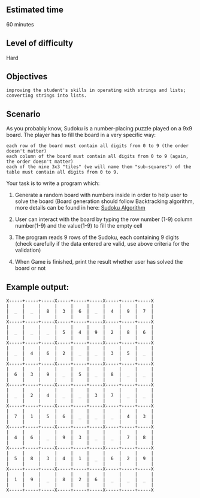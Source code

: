 
## Estimated time
60 minutes

## Level of difficulty
Hard

## Objectives

    improving the student's skills in operating with strings and lists;
    converting strings into lists.

## Scenario

As you probably know, Sudoku is a number-placing puzzle played on a 9x9 board. The player has to fill the board in a very specific way:

    each row of the board must contain all digits from 0 to 9 (the order doesn't matter)
    each column of the board must contain all digits from 0 to 9 (again, the order doesn't matter)
    each of the nine 3x3 "tiles" (we will name them "sub-squares") of the table must contain all digits from 0 to 9.

Your task is to write a program which:

1. Generate a random board with numbers inside in order to help user to solve the board
(Board generation should follow Backtracking algorithm, more details can be found in here:
[Sudoku Algorithm](https://www.101computing.net/sudoku-generator-algorithm/)

2. User can interact with the board by typing the row number (1-9) column number(1-9) and the value(1-9) to fill the empty cell
3. The program reads 9 rows of the Sudoku, each containing 9 digits 
    (check carefully if the data entered are valid, use above criteria for the validation)
4. When Game is finished, print the result whether user has solved the board or not

## Example output:

```
X-----+-----+-----X-----+-----+-----X-----+-----+-----X
|     |     |     |     |     |     |     |     |     |
|  _  |  _  |  8  |  3  |  6  |  _  |  4  |  9  |  7  |
|     |     |     |     |     |     |     |     |     |
X-----+-----+-----X-----+-----+-----X-----+-----+-----X
|     |     |     |     |     |     |     |     |     |
|  _  |  _  |  _  |  5  |  4  |  9  |  2  |  8  |  6  |
|     |     |     |     |     |     |     |     |     |
X-----+-----+-----X-----+-----+-----X-----+-----+-----X
|     |     |     |     |     |     |     |     |     |
|  _  |  4  |  6  |  2  |  _  |  _  |  3  |  5  |  _  |
|     |     |     |     |     |     |     |     |     |
X-----+-----+-----X-----+-----+-----X-----+-----+-----X
|     |     |     |     |     |     |     |     |     |
|  6  |  3  |  9  |  _  |  5  |  _  |  8  |  _  |  _  |
|     |     |     |     |     |     |     |     |     |
X-----+-----+-----X-----+-----+-----X-----+-----+-----X
|     |     |     |     |     |     |     |     |     |
|  _  |  2  |  4  |  _  |  _  |  3  |  7  |  _  |  _  |
|     |     |     |     |     |     |     |     |     |
X-----+-----+-----X-----+-----+-----X-----+-----+-----X
|     |     |     |     |     |     |     |     |     |
|  7  |  1  |  5  |  6  |  _  |  _  |  _  |  4  |  3  |
|     |     |     |     |     |     |     |     |     |
X-----+-----+-----X-----+-----+-----X-----+-----+-----X
|     |     |     |     |     |     |     |     |     |
|  4  |  6  |  _  |  9  |  3  |  _  |  _  |  7  |  8  |
|     |     |     |     |     |     |     |     |     |
X-----+-----+-----X-----+-----+-----X-----+-----+-----X
|     |     |     |     |     |     |     |     |     |
|  5  |  8  |  3  |  4  |  1  |  _  |  6  |  2  |  9  |
|     |     |     |     |     |     |     |     |     |
X-----+-----+-----X-----+-----+-----X-----+-----+-----X
|     |     |     |     |     |     |     |     |     |
|  1  |  9  |  _  |  8  |  2  |  6  |  _  |  _  |  _  |
|     |     |     |     |     |     |     |     |     |
X-----+-----+-----X-----+-----+-----X-----+-----+-----X
```
